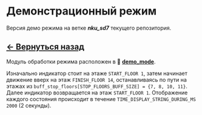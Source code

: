 # Демонстрационный режим

Версия демо режима на ветке **_nku_sd7_** текущего репозитория.

## **[<- Вернуться назад](../README.md)**

Модуль обработки режима расположен в 📂 **[demo_mode](../demo_mode/)**.

Изначально индикатор стоит на этаже `START_FLOOR 1`, затем начинает движение вверх на этаж `FINISH_FLOOR 14`, останавливаясь по пути на этажах из `buff_stop_floors[STOP_FLOORS_BUFF_SIZE] = {7, 8, 10, 11}`. Далее индикатор возвращается на этаж `START_FLOOR 1`. Отображение каждого состояния происходит в течение `TIME_DISPLAY_STRING_DURING_MS 2000` (2 секунды).
